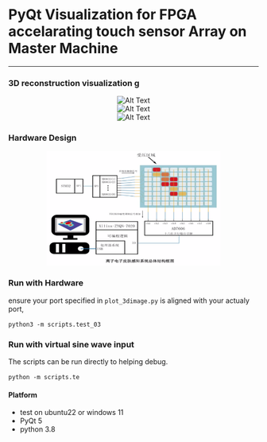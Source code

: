# PyQt Visualization for FPGA accelarating touch sensor Array on Master Machine 
---

### 3D reconstruction visualization g

<div style="text-align: center;">
	<img src="./assets/fpga3.gif" alt="Alt Text" width="400" height="230" />
</div>

<div style="text-align: center;">
	<img src="./assets/fpga.gif" alt="Alt Text" width="400" height="230" />
</div>

<div style="text-align: center;">
	<img src="./assets/fpga2.gif" alt="Alt Text" width="400" height="230" />
</div>



### Hardware Design
<div style="text-align: center;">
	<img src="./assets/hardware.png" alt="Alt Text" width="350" height="230" />
</div>


### Run with Hardware
ensure your port specified in `plot_3dimage.py` is aligned with your actualy port,
```
python3 -m scripts.test_03
```

### Run with virtual sine wave input 
The scripts can be run directly to helping debug.
```
python -m scripts.te
```
#### Platform
- test on ubuntu22 or windows 11
- PyQt 5
- python 3.8


